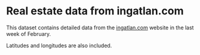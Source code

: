 # Real estate data from ingatlan.com

This dataset contains detailed data from the [ingatlan.com](https://ingatlan.com/) website in the last week of February.

Latitudes and longitudes are also included.

